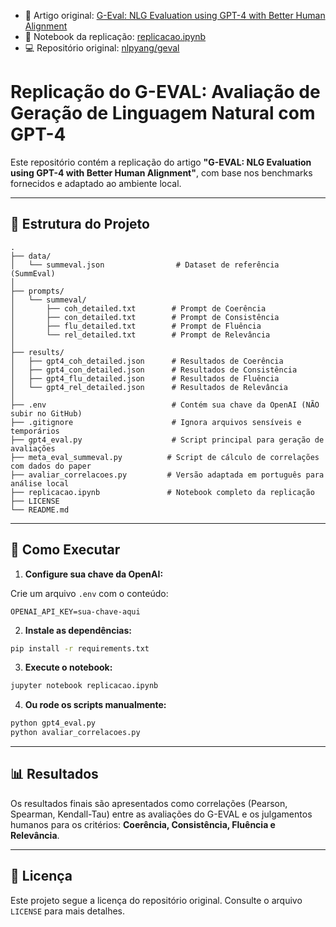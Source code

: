[//]: # (Links importantes)

- 📄 Artigo original: [G-Eval: NLG Evaluation using GPT-4 with Better Human Alignment](https://arxiv.org/abs/2303.16634)
- 📓 Notebook da replicação: [replicacao.ipynb](https://github.com/K010TE/replicacao-geval/blob/main/replicacao.ipynb)
- 💻 Repositório original: [nlpyang/geval](https://github.com/nlpyang/geval)

# Replicação do G-EVAL: Avaliação de Geração de Linguagem Natural com GPT-4

Este repositório contém a replicação do artigo **"G-EVAL: NLG Evaluation using GPT-4 with Better Human Alignment"**, com base nos benchmarks fornecidos e adaptado ao ambiente local.

---

## 📁 Estrutura do Projeto

```
.
├── data/
│   └── summeval.json                # Dataset de referência (SummEval)
│
├── prompts/
│   └── summeval/
│       ├── coh_detailed.txt        # Prompt de Coerência
│       ├── con_detailed.txt        # Prompt de Consistência
│       ├── flu_detailed.txt        # Prompt de Fluência
│       └── rel_detailed.txt        # Prompt de Relevância
│
├── results/
│   ├── gpt4_coh_detailed.json      # Resultados de Coerência
│   ├── gpt4_con_detailed.json      # Resultados de Consistência
│   ├── gpt4_flu_detailed.json      # Resultados de Fluência
│   └── gpt4_rel_detailed.json      # Resultados de Relevância
│
├── .env                            # Contém sua chave da OpenAI (NÃO subir no GitHub)
├── .gitignore                      # Ignora arquivos sensíveis e temporários
├── gpt4_eval.py                    # Script principal para geração de avaliações
├── meta_eval_summeval.py          # Script de cálculo de correlações com dados do paper
├── avaliar_correlacoes.py         # Versão adaptada em português para análise local
├── replicacao.ipynb               # Notebook completo da replicação
├── LICENSE
└── README.md
```

---

## 🚀 Como Executar

1. **Configure sua chave da OpenAI:**

Crie um arquivo `.env` com o conteúdo:

```
OPENAI_API_KEY=sua-chave-aqui
```

2. **Instale as dependências:**

```bash
pip install -r requirements.txt
```

3. **Execute o notebook:**

```bash
jupyter notebook replicacao.ipynb
```

4. **Ou rode os scripts manualmente:**

```bash
python gpt4_eval.py
python avaliar_correlacoes.py
```

---

## 📊 Resultados

Os resultados finais são apresentados como correlações (Pearson, Spearman, Kendall-Tau) entre as avaliações do G-EVAL e os julgamentos humanos para os critérios: **Coerência, Consistência, Fluência e Relevância**.

---

## 📄 Licença

Este projeto segue a licença do repositório original. Consulte o arquivo `LICENSE` para mais detalhes.
